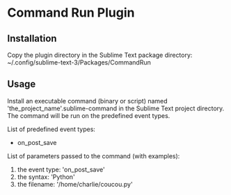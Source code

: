 # Command Run Plugin

## Installation

Copy the plugin directory in the Sublime Text package directory:
~/.config/sublime-text-3/Packages/CommandRun

## Usage

Install an executable command (binary or script) named 'the_project_name'.sublime-command in the Sublime Text project directory.  
The command will be run on the predefined event types.

List of predefined event types:
- on_post_save

List of parameters passed to the command (with examples):
1. the event type: 'on_post_save'  
2. the syntax: 'Python'
3. the filename: '/home/charlie/coucou.py'
